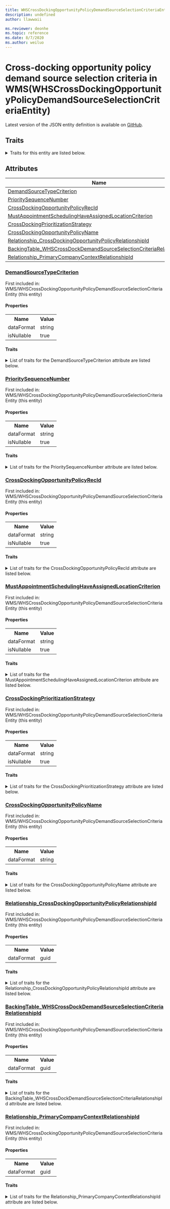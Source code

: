 ```yaml
---
title: WHSCrossDockingOpportunityPolicyDemandSourceSelectionCriteriaEntity in WMS - Common Data Model | Microsoft Docs
description: undefined
author: llawwaii

ms.reviewer: deonhe
ms.topic: reference
ms.date: 8/7/2020
ms.author: weiluo
---
```


# Cross-docking opportunity policy demand source selection criteria in WMS(WHSCrossDockingOpportunityPolicyDemandSourceSelectionCriteriaEntity)

  
 Latest version of the JSON entity definition is available on <a href="https://github.com/Microsoft/CDM/tree/master/schemaDocuments/core/operationsCommon/Entities/SupplyChain/WMS/WHSCrossDockingOpportunityPolicyDemandSourceSelectionCriteriaEntity.cdm.json" target="_blank">GitHub</a>.  

## Traits

<details>
<summary>Traits for this entity are listed below.  
</summary>

**is.CDM.entityVersion**  
  <table><tr><th>Parameter</th><th>Value</th><th>Data type</th><th>Explanation</th></tr><tr><td>versionNumber</td><td>"1.1"</td><td>string</td><td>semantic version number of the entity</td></tr></table>

**is.application.releaseVersion**  
  <table><tr><th>Parameter</th><th>Value</th><th>Data type</th><th>Explanation</th></tr><tr><td>releaseVersion</td><td>"10.0.13.0"</td><td>string</td><td>semantic version number of the application introducing this entity</td></tr></table>

**is.localized.displayedAs**  
  Holds the list of language specific display text for an object.  <table><tr><th>Parameter</th><th>Value</th><th>Data type</th><th>Explanation</th></tr><tr><td>localizedDisplayText</td><td><table><tr><th>languageTag</th><th>displayText</th></tr><tr><td>en</td><td>Cross-docking opportunity policy demand source selection criteria</td></tr></table></td><td>entity</td><td>a reference to the constant entity holding the list of localized text</td></tr></table>

</details>

## Attributes

|Name|Description|First Included in Instance|
|---|---|---|
|[DemandSourceTypeCriterion](#DemandSourceTypeCriterion)||<a href="WHSCrossDockingOpportunityPolicyDemandSourceSelectionCriteriaEntity.md" target="_blank">WMS/WHSCrossDockingOpportunityPolicyDemandSourceSelectionCriteriaEntity</a>|
|[PrioritySequenceNumber](#PrioritySequenceNumber)||<a href="WHSCrossDockingOpportunityPolicyDemandSourceSelectionCriteriaEntity.md" target="_blank">WMS/WHSCrossDockingOpportunityPolicyDemandSourceSelectionCriteriaEntity</a>|
|[CrossDockingOpportunityPolicyRecId](#CrossDockingOpportunityPolicyRecId)||<a href="WHSCrossDockingOpportunityPolicyDemandSourceSelectionCriteriaEntity.md" target="_blank">WMS/WHSCrossDockingOpportunityPolicyDemandSourceSelectionCriteriaEntity</a>|
|[MustAppointmentSchedulingHaveAssignedLocationCriterion](#MustAppointmentSchedulingHaveAssignedLocationCriterion)||<a href="WHSCrossDockingOpportunityPolicyDemandSourceSelectionCriteriaEntity.md" target="_blank">WMS/WHSCrossDockingOpportunityPolicyDemandSourceSelectionCriteriaEntity</a>|
|[CrossDockingPrioritizationStrategy](#CrossDockingPrioritizationStrategy)||<a href="WHSCrossDockingOpportunityPolicyDemandSourceSelectionCriteriaEntity.md" target="_blank">WMS/WHSCrossDockingOpportunityPolicyDemandSourceSelectionCriteriaEntity</a>|
|[CrossDockingOpportunityPolicyName](#CrossDockingOpportunityPolicyName)||<a href="WHSCrossDockingOpportunityPolicyDemandSourceSelectionCriteriaEntity.md" target="_blank">WMS/WHSCrossDockingOpportunityPolicyDemandSourceSelectionCriteriaEntity</a>|
|[Relationship_CrossDockingOpportunityPolicyRelationshipId](#Relationship_CrossDockingOpportunityPolicyRelationshipId)||<a href="WHSCrossDockingOpportunityPolicyDemandSourceSelectionCriteriaEntity.md" target="_blank">WMS/WHSCrossDockingOpportunityPolicyDemandSourceSelectionCriteriaEntity</a>|
|[BackingTable_WHSCrossDockDemandSourceSelectionCriteriaRelationshipId](#BackingTable_WHSCrossDockDemandSourceSelectionCriteriaRelationshipId)||<a href="WHSCrossDockingOpportunityPolicyDemandSourceSelectionCriteriaEntity.md" target="_blank">WMS/WHSCrossDockingOpportunityPolicyDemandSourceSelectionCriteriaEntity</a>|
|[Relationship_PrimaryCompanyContextRelationshipId](#Relationship_PrimaryCompanyContextRelationshipId)||<a href="WHSCrossDockingOpportunityPolicyDemandSourceSelectionCriteriaEntity.md" target="_blank">WMS/WHSCrossDockingOpportunityPolicyDemandSourceSelectionCriteriaEntity</a>|

### <a href=#DemandSourceTypeCriterion name="DemandSourceTypeCriterion">DemandSourceTypeCriterion</a>

First included in: WMS/WHSCrossDockingOpportunityPolicyDemandSourceSelectionCriteriaEntity (this entity)  

#### Properties

<table><tr><th>Name</th><th>Value</th></tr><tr><td>dataFormat</td><td>string</td></tr><tr><td>isNullable</td><td>true</td></tr></table>

#### Traits

<details>
<summary>List of traits for the DemandSourceTypeCriterion attribute are listed below.</summary>

**is.dataFormat.character**  
**is.dataFormat.big**  
**is.dataFormat.array**  
**is.nullable**  
The attribute value may be set to NULL.  

**is.dataFormat.character**  
**is.dataFormat.array**  
</details>

### <a href=#PrioritySequenceNumber name="PrioritySequenceNumber">PrioritySequenceNumber</a>

First included in: WMS/WHSCrossDockingOpportunityPolicyDemandSourceSelectionCriteriaEntity (this entity)  

#### Properties

<table><tr><th>Name</th><th>Value</th></tr><tr><td>dataFormat</td><td>string</td></tr><tr><td>isNullable</td><td>true</td></tr></table>

#### Traits

<details>
<summary>List of traits for the PrioritySequenceNumber attribute are listed below.</summary>

**is.dataFormat.character**  
**is.dataFormat.big**  
**is.dataFormat.array**  
**is.nullable**  
The attribute value may be set to NULL.  

**is.dataFormat.character**  
**is.dataFormat.array**  
</details>

### <a href=#CrossDockingOpportunityPolicyRecId name="CrossDockingOpportunityPolicyRecId">CrossDockingOpportunityPolicyRecId</a>

First included in: WMS/WHSCrossDockingOpportunityPolicyDemandSourceSelectionCriteriaEntity (this entity)  

#### Properties

<table><tr><th>Name</th><th>Value</th></tr><tr><td>dataFormat</td><td>string</td></tr><tr><td>isNullable</td><td>true</td></tr></table>

#### Traits

<details>
<summary>List of traits for the CrossDockingOpportunityPolicyRecId attribute are listed below.</summary>

**is.dataFormat.character**  
**is.dataFormat.big**  
**is.dataFormat.array**  
**is.nullable**  
The attribute value may be set to NULL.  

**is.dataFormat.character**  
**is.dataFormat.array**  
</details>

### <a href=#MustAppointmentSchedulingHaveAssignedLocationCriterion name="MustAppointmentSchedulingHaveAssignedLocationCriterion">MustAppointmentSchedulingHaveAssignedLocationCriterion</a>

First included in: WMS/WHSCrossDockingOpportunityPolicyDemandSourceSelectionCriteriaEntity (this entity)  

#### Properties

<table><tr><th>Name</th><th>Value</th></tr><tr><td>dataFormat</td><td>string</td></tr><tr><td>isNullable</td><td>true</td></tr></table>

#### Traits

<details>
<summary>List of traits for the MustAppointmentSchedulingHaveAssignedLocationCriterion attribute are listed below.</summary>

**is.dataFormat.character**  
**is.dataFormat.big**  
**is.dataFormat.array**  
**is.nullable**  
The attribute value may be set to NULL.  

**is.dataFormat.character**  
**is.dataFormat.array**  
</details>

### <a href=#CrossDockingPrioritizationStrategy name="CrossDockingPrioritizationStrategy">CrossDockingPrioritizationStrategy</a>

First included in: WMS/WHSCrossDockingOpportunityPolicyDemandSourceSelectionCriteriaEntity (this entity)  

#### Properties

<table><tr><th>Name</th><th>Value</th></tr><tr><td>dataFormat</td><td>string</td></tr><tr><td>isNullable</td><td>true</td></tr></table>

#### Traits

<details>
<summary>List of traits for the CrossDockingPrioritizationStrategy attribute are listed below.</summary>

**is.dataFormat.character**  
**is.dataFormat.big**  
**is.dataFormat.array**  
**is.nullable**  
The attribute value may be set to NULL.  

**is.dataFormat.character**  
**is.dataFormat.array**  
</details>

### <a href=#CrossDockingOpportunityPolicyName name="CrossDockingOpportunityPolicyName">CrossDockingOpportunityPolicyName</a>

First included in: WMS/WHSCrossDockingOpportunityPolicyDemandSourceSelectionCriteriaEntity (this entity)  

#### Properties

<table><tr><th>Name</th><th>Value</th></tr><tr><td>dataFormat</td><td>string</td></tr></table>

#### Traits

<details>
<summary>List of traits for the CrossDockingOpportunityPolicyName attribute are listed below.</summary>

**is.dataFormat.character**  
**is.dataFormat.big**  
**is.dataFormat.array**  
**is.dataFormat.character**  
**is.dataFormat.array**  
</details>

### <a href=#Relationship_CrossDockingOpportunityPolicyRelationshipId name="Relationship_CrossDockingOpportunityPolicyRelationshipId">Relationship_CrossDockingOpportunityPolicyRelationshipId</a>

First included in: WMS/WHSCrossDockingOpportunityPolicyDemandSourceSelectionCriteriaEntity (this entity)  

#### Properties

<table><tr><th>Name</th><th>Value</th></tr><tr><td>dataFormat</td><td>guid</td></tr></table>

#### Traits

<details>
<summary>List of traits for the Relationship_CrossDockingOpportunityPolicyRelationshipId attribute are listed below.</summary>

**is.dataFormat.character**  
**is.dataFormat.big**  
**is.dataFormat.array**  
**is.dataFormat.guid**  
**means.identity.entityId**  
**is.linkedEntity.identifier**  
Marks the attribute(s) that hold foreign key references to a linked (used as an attribute) entity. This attribute is added to the resolved entity to enumerate the referenced entities.  <table><tr><th>Parameter</th><th>Value</th><th>Data type</th><th>Explanation</th></tr><tr><td>entityReferences</td><td>empty table</td><td>entity</td><td>a reference to the constant entity holding the list of entity references</td></tr></table>

**is.dataFormat.guid**  
**is.dataFormat.character**  
**is.dataFormat.array**  
</details>

### <a href=#BackingTable_WHSCrossDockDemandSourceSelectionCriteriaRelationshipId name="BackingTable_WHSCrossDockDemandSourceSelectionCriteriaRelationshipId">BackingTable_WHSCrossDockDemandSourceSelectionCriteriaRelationshipId</a>

First included in: WMS/WHSCrossDockingOpportunityPolicyDemandSourceSelectionCriteriaEntity (this entity)  

#### Properties

<table><tr><th>Name</th><th>Value</th></tr><tr><td>dataFormat</td><td>guid</td></tr></table>

#### Traits

<details>
<summary>List of traits for the BackingTable_WHSCrossDockDemandSourceSelectionCriteriaRelationshipId attribute are listed below.</summary>

**is.dataFormat.character**  
**is.dataFormat.big**  
**is.dataFormat.array**  
**is.dataFormat.guid**  
**means.identity.entityId**  
**is.linkedEntity.identifier**  
Marks the attribute(s) that hold foreign key references to a linked (used as an attribute) entity. This attribute is added to the resolved entity to enumerate the referenced entities.  <table><tr><th>Parameter</th><th>Value</th><th>Data type</th><th>Explanation</th></tr><tr><td>entityReferences</td><td><table><tr><th>entityReference</th><th>attributeReference</th></tr><tr><td><a href="../../../Tables/SupplyChain/Inventory/Miscellaneous/WHSCrossDockDemandSourceSelectionCriteria.md" target="_blank">/core/operationsCommon/Tables/SupplyChain/Inventory/Miscellaneous/WHSCrossDockDemandSourceSelectionCriteria.cdm.json/WHSCrossDockDemandSourceSelectionCriteria</a></td><td><a href="../../../Tables/SupplyChain/Inventory/Miscellaneous/WHSCrossDockDemandSourceSelectionCriteria.md#RecId" target="_blank">RecId</a></td></tr></table></td><td>entity</td><td>a reference to the constant entity holding the list of entity references</td></tr></table>

**is.dataFormat.guid**  
**is.dataFormat.character**  
**is.dataFormat.array**  
</details>

### <a href=#Relationship_PrimaryCompanyContextRelationshipId name="Relationship_PrimaryCompanyContextRelationshipId">Relationship_PrimaryCompanyContextRelationshipId</a>

First included in: WMS/WHSCrossDockingOpportunityPolicyDemandSourceSelectionCriteriaEntity (this entity)  

#### Properties

<table><tr><th>Name</th><th>Value</th></tr><tr><td>dataFormat</td><td>guid</td></tr></table>

#### Traits

<details>
<summary>List of traits for the Relationship_PrimaryCompanyContextRelationshipId attribute are listed below.</summary>

**is.dataFormat.character**  
**is.dataFormat.big**  
**is.dataFormat.array**  
**is.dataFormat.guid**  
**means.identity.entityId**  
**is.linkedEntity.identifier**  
Marks the attribute(s) that hold foreign key references to a linked (used as an attribute) entity. This attribute is added to the resolved entity to enumerate the referenced entities.  <table><tr><th>Parameter</th><th>Value</th><th>Data type</th><th>Explanation</th></tr><tr><td>entityReferences</td><td><table><tr><th>entityReference</th><th>attributeReference</th></tr><tr><td><a href="../../../Tables/Finance/Ledger/Main/CompanyInfo.md" target="_blank">/core/operationsCommon/Tables/Finance/Ledger/Main/CompanyInfo.cdm.json/CompanyInfo</a></td><td><a href="../../../Tables/Finance/Ledger/Main/CompanyInfo.md#RecId" target="_blank">RecId</a></td></tr></table></td><td>entity</td><td>a reference to the constant entity holding the list of entity references</td></tr></table>

**is.dataFormat.guid**  
**is.dataFormat.character**  
**is.dataFormat.array**  
</details>

